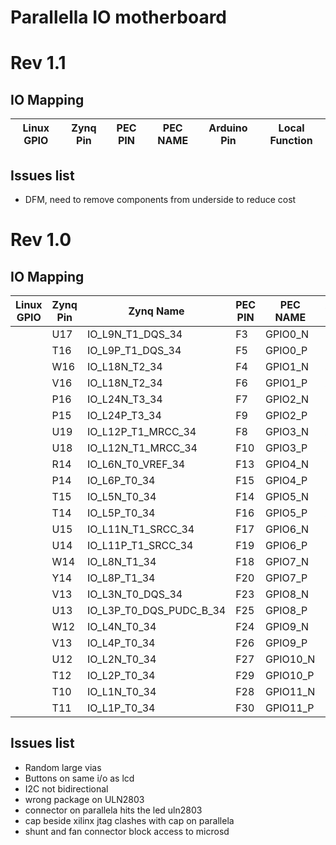 # Parallella IO motherboard

# Rev 1.1

## IO Mapping

| Linux GPIO | Zynq Pin | PEC PIN | PEC NAME | Arduino Pin | Local Function |
| ---------- | -------- | ------- | -------- | ----------- | -------------- |

## Issues list
- DFM, need to remove components from underside to reduce cost

# Rev 1.0
## IO Mapping
| Linux GPIO | Zynq Pin | Zynq Name | PEC PIN | PEC NAME | Arduino Pin | Local Function |
| -- | -- | -- | -- | -- | -- |  -- |
| | U17 | IO_L9N_T1_DQS_34             | F3 | GPIO0_N | D0/RX | LED0 |
| | T16 | IO_L9P_T1_DQS_34             | F5 | GPIO0_P | D1/TX | LED1 |
| | W16 | IO_L18N_T2_34                | F4 | GPIO1_N | A0 | LCD_D0 |
| | V16 | IO_L18N_T2_34                | F6 | GPIO1_P | A1 | LCD_D1 |
| | P16 | IO_L24N_T3_34                    | F7 | GPIO2_N | D2 | LED 2 |
| | P15 | IO_L24P_T3_34                    | F9 | GPIO2_P | D3 | LED 3 |
| | U19 | IO_L12P_T1_MRCC_34               | F8 | GPIO3_N | A2 | LCD_D2 |
| | U18 | IO_L12N_T1_MRCC_34               | F10 | GPIO3_P | A3 | LCD_D3 |
| | R14 | IO_L6N_T0_VREF_34                | F13 | GPIO4_N | D4 | LED 4 |
| | P14 | IO_L6P_T0_34                     | F15 | GPIO4_P | D5 | LED 5 |
| | T15 | IO_L5N_T0_34                     | F14 | GPIO5_N | A4 | LCD_D4 |
| | T14 | IO_L5P_T0_34                       | F16 | GPIO5_P | A5 | LCD_D5 |
| | U15 | IO_L11N_T1_SRCC_34             | F17 | GPIO6_N | D6 | LED 6 |
| | U14 | IO_L11P_T1_SRCC_34             | F19 | GPIO6_P | D7 | LED 7 |
| | W14 | IO_L8N_T1_34                   | F18 | GPIO7_N | - | LCD_D6 |
| | Y14 | IO_L8P_T1_34                   | F20 | GPIO7_P | - | LCD_D7 |
| | V13 | IO_L3N_T0_DQS_34                   | F23 | GPIO8_N | | - |
| | U13 | IO_L3P_T0_DQS_PUDC_B_34 | F25 | GPIO8_P | - | - |
| | W12 | IO_L4N_T0_34            | F24 | GPIO9_N | - | - |
| | V13 | IO_L4P_T0_34             | F26 | GPIO9_P | - | - |
| | U12 | IO_L2N_T0_34             | F27 | GPIO10_N | - | - |
| | T12 | IO_L2P_T0_34             | F29 | GPIO10_P | - | - |
| | T10 | IO_L1N_T0_34             | F28 | GPIO11_N | - | - |
| | T11 | IO_L1P_T0_34             | F30 | GPIO11_P | - | - |

## Issues list

- Random large vias
- Buttons on same i/o as lcd
- I2C not bidirectional
- wrong package on ULN2803
- connector on parallela hits the led uln2803
- cap beside xilinx jtag clashes with cap on parallela
- shunt and fan connector block access to microsd
